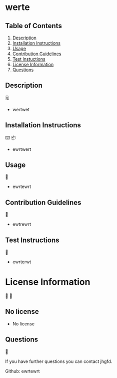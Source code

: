 # werte

## Table of Contents
1. [Description](#description)
2. [Installation Instructions](#installation-instructions)
3. [Usage](#usage)
4. [Contribution Guidelines](#contribution-guidelines)
5. [Test Instuctions](#test-instructions)
6. [License Information](#license-information)
7. [Questions](#questions)


## Description
:spiral_notepad:

* wertwet

## Installation Instructions

:keyboard:
:package:
* ewrtwert

## Usage
:battery:

* ewrtewrt

## Contribution Guidelines
:link:

* ewtrewrt

## Test Instructions
:open_book:

* ewrterwt

# License Information
:memo:
:pencil:

## No license

* No license

## Questions
:e-mail:

If you have further questions you can contact jhgfd.

Github: ewrtewrt
